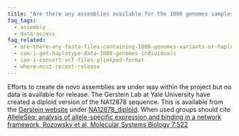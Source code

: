 ```yaml
---
title: "Are there any assemblies available for the 1000 genomes samples?"
faq_tags:
  - assembly
  - data-access
faq_related:
  - are-there-any-fasta-files-containing-1000-genomes-variants-or-haplotypes
  - can-i-get-haplotype-data-1000-genomes-individuals
  - can-i-convert-vcf-files-plinkped-format
  - where-most-recent-release
---
```

                    
Efforts to create de novo assemblies are under way within the project but no data is available for release. The Gerstein Lab at Yale University have created a diploid version of the NA12878 sequence. This is available from the [Gerstein website](http://sv.gersteinlab.org/) under [NA12878_diploid](http://sv.gersteinlab.org/NA12878_diploid/). When used groups should cite [AlleleSeq: analysis of allele-specific expression and binding in a network framework, Rozowsky et al, Molecular Systems Biology 7:522](http://www.nature.com/msb/journal/v7/n1/full/msb201154.html)

